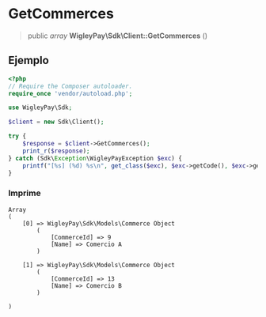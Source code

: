# GetCommerces

> public *array* **WigleyPay\\Sdk\\Client::GetCommerces** ()

## Ejemplo

```php
<?php
// Require the Composer autoloader.
require_once 'vendor/autoload.php';

use WigleyPay\Sdk;

$client = new Sdk\Client();

try {
    $response = $client->GetCommerces();
    print_r($response);
} catch (Sdk\Exception\WigleyPayException $exc) {
    printf("[%s] (%d) %s\n", get_class($exc), $exc->getCode(), $exc->getMessage());
}

```

### Imprime

```
Array
(
    [0] => WigleyPay\Sdk\Models\Commerce Object
        (
            [CommerceId] => 9
            [Name] => Comercio A
        )

    [1] => WigleyPay\Sdk\Models\Commerce Object
        (
            [CommerceId] => 13
            [Name] => Comercio B
        )

)
```
